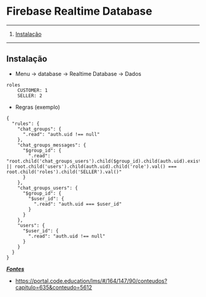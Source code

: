 # Firebase Realtime Database 
*******
 1. [Instalação](#install)

*******
<div id='install'/>

## Instalação<br>

* Menu -> database -> Realtime Database -> Dados
```
roles
    CUSTOMER: 1
    SELLER: 2
```

* Regras (exemplo)
```
{
  "rules": {
    "chat_groups": {      
      ".read": "auth.uid !== null"
   	},
    "chat_groups_messages": {
      "$group_id": {        
        ".read": "root.child('chat_groups_users').child($group_id).child(auth.uid).exists() || root.child('users').child(auth.uid).child('role').val() === root.child('roles').child('SELLER').val()"      		
      }
    },
    "chat_groups_users": {
      "$group_id": {        
        "$user_id": {
          ".read": "auth.uid === $user_id" 
        }       		
      }
    },   
   	"users": {      
      "$user_id": {
        ".read": "auth.uid !== null"    		
      }
    } 
  }
}
```

**[*Fontes*](#)**

* https://portal.code.education/lms/#/164/147/90/conteudos?capitulo=635&conteudo=5612

